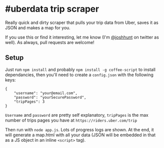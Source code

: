 # #uberdata trip scraper

Really quick and dirty scraper that pulls your trip data from Uber, saves it as JSON and makes a map for you.

If you use this or find it interesting, let me know (I'm [@joshhunt](http://twitter.com/joshhunt) on twitter as well). As always, pull requests are welcome! 

## Setup

Just run `npm install` and probably `npm install -g coffee-script` to install dependancies, then you'll need to create a `config.json` with the following keys:

```
{
    "username": "your@email.com",
    "password": "yourSecurePassword",
    "tripPages": 3
}
```

`Username` and `password` are pretty self explanatory, `tripPages` is the max number of trips pages you have at `https://riders.uber.com/trip`

Then run with `node app.js`. Lots of progress logs are shown. At the end, it will generate a map.html with all your data (JSON will be embedded in that as a JS object in an inline `<script>` tag).
